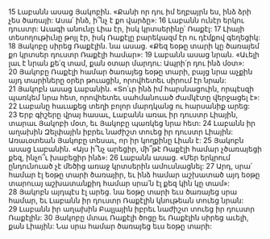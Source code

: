 15 Լաբանն ասաց Յակոբին. «Քանի որ դու իմ եղբայրն ես, ինձ ձրի չես ծառայի: Ասա՛ ինձ, ի՞նչ է քո վարձը»: 16 Լաբանն ունէր երկու դուստր: Աւագի անունը Լիա էր, իսկ կրտսերինը՝ Ռաքէլ: 17 Լիայի տեսողութիւնը թոյլ էր, իսկ Ռաքէլը բարեկազմ էր ու դէմքով գեղեցիկ: 18 Յակոբը սիրեց Ռաքէլին. նա ասաց. «Քեզ եօթը տարի կը ծառայեմ քո կրտսեր դուստր Ռաքէլի համար»: 19 Լաբանն ասաց նրան. «Աւելի լաւ է նրան քե՛զ տամ, քան օտար մարդու: Ապրի՛ր դու ինձ մօտ»: 20 Յակոբը Ռաքէլի համար ծառայեց եօթը տարի, բայց նրա աչքին այդ տարիները օրեր թուացին, որովհետեւ սիրում էր նրան: 21 Յակոբն ասաց Լաբանին. «Տո՛ւր ինձ իմ հարսնացուին, որպէսզի պառկեմ նրա հետ, որովհետեւ սահմանուած ժամկէտը վերջացել է»: 22 Լաբանը հաւաքեց տեղի բոլոր մարդկանց ու հարսանիք արեց: 23 Երբ գիշերը վրայ հասաւ, Լաբանն առաւ իր դուստր Լիային, տարաւ Յակոբի մօտ, եւ Յակոբը պառկեց նրա հետ: 24 Լաբանն իր աղախին Զելփային իբրեւ նաժիշտ տուեց իր դուստր Լիային: Առաւօտեան Յակոբը տեսաւ, որ իր կողքինը Լիան է: 25 Յակոբն ասաց Լաբանին. «Այս ի՞նչ արեցիր, մի՞թէ Ռաքէլի համար չծառայեցի քեզ, ինչո՞ւ խաբեցիր ինձ»: 26 Լաբանն ասաց. «Մեր երկրում ընդունուած չէ մեծից առաջ կրտսերին ամուսնացնել: 27 Արդ, սրա՛ համար էլ եօթը տարի ծառայիր, եւ ինձ համար աշխատած այդ եօթը տարուայ աշխատանքիդ համար սրա՛ն էլ քեզ կին կը տամ»: 28 Յակոբն այդպէս էլ արեց. նա եօթը տարի եւս ծառայեց սրա համար, եւ Լաբանն իր դուստր Ռաքէլին կնութեան տուեց նրան: 29 Լաբանն իր աղախին Բալլային իբրեւ նաժիշտ տուեց իր դուստր Ռաքէլին: 30 Յակոբը մտաւ Ռաքէլի ծոցը եւ Ռաքէլին սիրեց աւելի, քան Լիային: Նա սրա համար ծառայեց եւս եօթը տարի:
